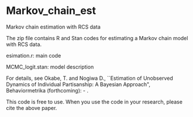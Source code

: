 # Markov_chain_est
Markov chain estimation with RCS data

The zip file contains R and Stan codes for estimating a Markov chain model with RCS data.

esimation.r: main code

MCMC_logit.stan: model description

For details, see Okabe, T. and Nogiwa D., ``Estimation of Unobserved Dynamics of Individual Partisanship: A Bayesian Approach", Behaviormetrika (forthcoming): - .

This code is free to use. When you use the code in your research, please cite the above paper.
